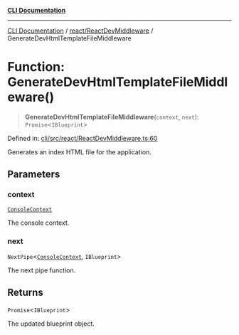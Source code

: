 [**CLI Documentation**](../../../README.md)

***

[CLI Documentation](../../../README.md) / [react/ReactDevMiddleware](../README.md) / GenerateDevHtmlTemplateFileMiddleware

# Function: GenerateDevHtmlTemplateFileMiddleware()

> **GenerateDevHtmlTemplateFileMiddleware**(`context`, `next`): `Promise`\<`IBlueprint`\>

Defined in: [cli/src/react/ReactDevMiddleware.ts:60](https://github.com/stonemjs/cli/blob/83156d7f07cad6e0545ad29ba32878fdd248ede2/src/react/ReactDevMiddleware.ts#L60)

Generates an index HTML file for the application.

## Parameters

### context

[`ConsoleContext`](../../../declarations/interfaces/ConsoleContext.md)

The console context.

### next

`NextPipe`\<[`ConsoleContext`](../../../declarations/interfaces/ConsoleContext.md), `IBlueprint`\>

The next pipe function.

## Returns

`Promise`\<`IBlueprint`\>

The updated blueprint object.

